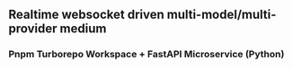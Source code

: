## Realtime websocket driven multi-model/multi-provider medium

### Pnpm Turborepo Workspace + FastAPI Microservice (Python)